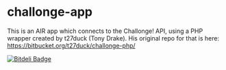 challonge-app
=============

This is an AIR app which connects to the Challonge! API, using a PHP wrapper created by t27duck (Tony Drake). His original repo for that is here: https://bitbucket.org/t27duck/challonge-php/

[![Bitdeli Badge](https://d2weczhvl823v0.cloudfront.net/stanosmith/challonge-app/trend.png)](https://bitdeli.com/free "Bitdeli Badge")

